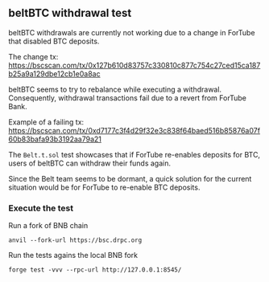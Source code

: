 ## beltBTC withdrawal test

beltBTC withdrawals are currently not working due to a change in ForTube that 
disabled BTC deposits.

The change tx: https://bscscan.com/tx/0x127b610d83757c330810c877c754c27ced15ca187b25a9a129dbe12cb1e0a8ac

beltBTC seems to try to rebalance while executing a withdrawal. Consequently,
withdrawal transactions fail due to a revert from ForTube Bank.

Example of a failing tx: https://bscscan.com/tx/0xd7177c3f4d29f32e3c838f64baed516b85876a07f60b83bafa93b3192aa79a21

The `Belt.t.sol` test showcases that if ForTube re-enables deposits for BTC,
users of beltBTC can withdraw their funds again.

Since the Belt team seems to be dormant, a quick solution for the current
situation would be for ForTube to re-enable BTC deposits.

### Execute the test

Run a fork of BNB chain

```shell
anvil --fork-url https://bsc.drpc.org
```

Run the tests agains the local BNB fork

```shell
forge test -vvv --rpc-url http://127.0.0.1:8545/
```
